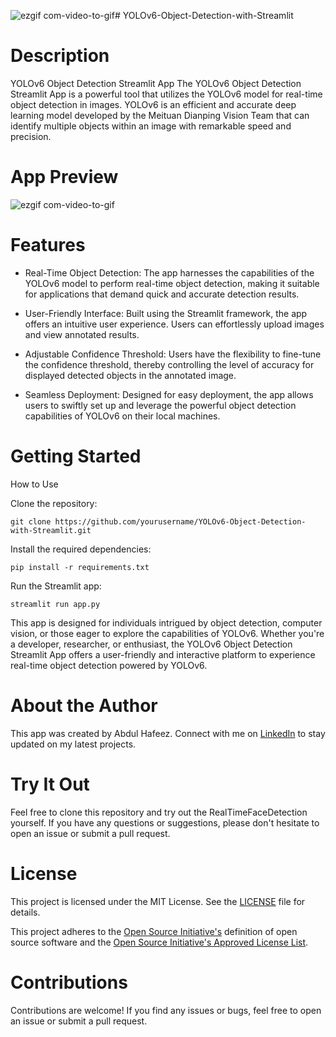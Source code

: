 ![ezgif com-video-to-gif](https://github.com/actuaryhafeez/YOLOv6-Object-Detection-with-Streamlit/assets/55107467/166b1dc2-adda-4ba5-a1d4-b68880f56726)# YOLOv6-Object-Detection-with-Streamlit


# Description 

YOLOv6 Object Detection Streamlit App
The YOLOv6 Object Detection Streamlit App is a powerful tool that utilizes the YOLOv6 model for real-time object detection in images. YOLOv6 is an efficient and accurate deep learning model developed by the Meituan Dianping Vision Team that can identify multiple objects within an image with remarkable speed and precision.

# App Preview
![ezgif com-video-to-gif](https://github.com/actuaryhafeez/YOLOv6-Object-Detection-with-Streamlit/assets/55107467/d109d7fc-1d50-448e-a732-f0d9a71e13f5)



# Features
- Real-Time Object Detection: The app harnesses the capabilities of the YOLOv6 model to perform real-time object detection, making it suitable for applications that demand quick and accurate detection results.

- User-Friendly Interface: Built using the Streamlit framework, the app offers an intuitive user experience. Users can effortlessly upload images and view annotated results.

- Adjustable Confidence Threshold: Users have the flexibility to fine-tune the confidence threshold, thereby controlling the level of accuracy for displayed detected objects in the annotated image.

- Seamless Deployment: Designed for easy deployment, the app allows users to swiftly set up and leverage the powerful object detection capabilities of YOLOv6 on their local machines.



# Getting Started
 How to Use
 
Clone the repository:

    git clone https://github.com/yourusername/YOLOv6-Object-Detection-with-Streamlit.git

Install the required dependencies:

    pip install -r requirements.txt

Run the Streamlit app:

    streamlit run app.py

This app is designed for individuals intrigued by object detection, computer vision, or those eager to explore the capabilities of YOLOv6. Whether you're a developer, researcher, or enthusiast, the YOLOv6 Object Detection Streamlit App offers a user-friendly and interactive platform to experience real-time object detection powered by YOLOv6.

# About the Author

This app was created by Abdul Hafeez. Connect with me on [LinkedIn](https://www.linkedin.com/in/abdul-hafeez-ds/) to stay updated on my latest projects.

# Try It Out
Feel free to clone this repository and try out the RealTimeFaceDetection yourself. If you have any questions or suggestions, please don't hesitate to open an issue or submit a pull request.


        

# License

This project is licensed under the MIT License. See the [LICENSE](LICENSE) file for details.

This project adheres to the [Open Source Initiative's](https://opensource.org) definition of open source software and the [Open Source Initiative's Approved License List](https://opensource.org/licenses/alphabetical).

# Contributions
Contributions are welcome! If you find any issues or bugs, feel free to open an issue or submit a pull request.

